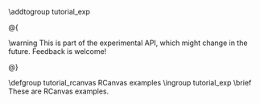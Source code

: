 \addtogroup tutorial_exp

@{

\warning This is part of the experimental API, which might change in the future. Feedback is welcome!

@}

\defgroup tutorial_rcanvas RCanvas examples
\ingroup tutorial_exp
\brief These are RCanvas examples.
